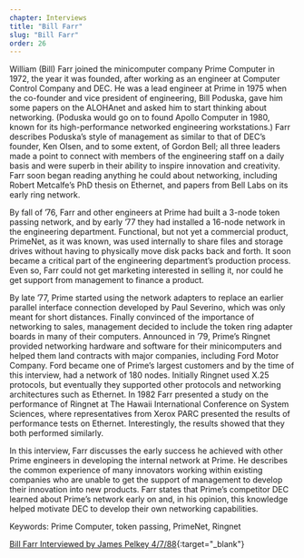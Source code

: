 ```yaml
---
chapter: Interviews
title: "Bill Farr"
slug: "Bill Farr"
order: 26
---
```


William (Bill) Farr joined the minicomputer company Prime Computer in 1972, the year it was founded, after working as an engineer at Computer Control Company and DEC. He was a lead engineer at Prime in 1975 when the co-founder and vice president of engineering, Bill Poduska, gave him some papers on the ALOHAnet and asked him to start thinking about networking. (Poduska would go on to found Apollo Computer in 1980, known for its high-performance networked engineering workstations.) Farr describes Poduska’s style of management as similar to that of DEC’s founder, Ken Olsen, and to some extent, of Gordon Bell; all three leaders made a point to connect with members of the engineering staff on a daily basis and were superb in their ability to inspire innovation and creativity. Farr soon began reading anything he could about networking, including Robert Metcalfe’s PhD thesis on Ethernet, and papers from Bell Labs on its early ring network.

By fall of ’76, Farr and other engineers at Prime had built a 3-node token passing network, and by early ’77 they had installed a 16-node network in the engineering department. Functional, but not yet a commercial product, PrimeNet, as it was known, was used internally to share files and storage drives without having to physically move disk packs back and forth. It soon became a critical part of the engineering department’s production process. Even so, Farr could not get marketing interested in selling it, nor could he get support from management to finance a product.

By late ’77, Prime started using the network adapters to replace an earlier parallel interface connection developed by Paul Severino, which was only meant for short distances. Finally convinced of the importance of networking to sales, management decided to include the token ring adapter boards in many of their computers. Announced in ’79, Prime’s Ringnet provided networking hardware and software for their minicomputers and helped them land contracts with major companies, including Ford Motor Company. Ford became one of Prime’s largest customers and by the time of this interview, had a network of 180 nodes. Initially Ringnet used X.25 protocols, but eventually they supported other protocols and networking architectures such as Ethernet. In 1982 Farr presented a study on the performance of Ringnet at The Hawaii International Conference on System Sciences, where representatives from Xerox PARC presented the results of performance tests on Ethernet. Interestingly, the results showed that they both performed similarly.

In this interview, Farr discusses the early success he achieved with other Prime engineers in developing the internal network at Prime. He describes the common experience of many innovators working within existing companies who are unable to get the support of management to develop their innovation into new products. Farr states that Prime’s competitor DEC learned about Prime’s network early on and, in his opinion, this knowledge helped motivate DEC to develop their own networking capabilities. 

Keywords: Prime Computer, token passing, PrimeNet, Ringnet

[Bill Farr Interviewed by James Pelkey 4/7/88](https://archive.computerhistory.org/resources/access/text/2020/02/102792021-05-01-acc.pdf){:target="_blank"}
